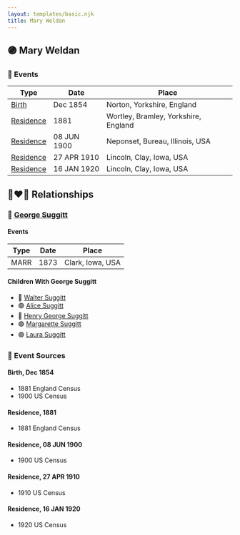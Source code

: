 ```yaml
---
layout: templates/basic.njk
title: Mary Weldan
---
```

## 🟣 Mary Weldan

### 📆 Events

Type | Date | Place
------ | ------ | ------
[Birth](#event-0) | Dec 1854 | Norton, Yorkshire, England
[Residence](#event-1) | 1881 | Wortley, Bramley, Yorkshire, England
[Residence](#event-2) | 08 JUN 1900 | Neponset, Bureau, Illinois, USA
[Residence](#event-3) | 27 APR 1910 | Lincoln, Clay, Iowa, USA
[Residence](#event-4) | 16 JAN 1920 | Lincoln, Clay, Iowa, USA

## 👩‍❤️‍👨 Relationships

### 🔵 [George Suggitt](/people/4/48171276)

#### Events

Type | Date | Place
------ | ------ | ------
MARR | 1873 | Clark, Iowa, USA
#### Children With George Suggitt
* 🔵 [Walter Suggitt](/people/4/45804510)
* 🟣 [Alice Suggitt](/people/9/95727407)
* 🔵 [Henry George Suggitt](/people/7/7271894)
* 🟣 [Margarette Suggitt](/people/6/62628030)
* 🟣 [Laura Suggitt](/people/9/99639932)
### 📰 Event Sources

#### <a id="event-0"></a> Birth, Dec 1854
* 1881 England Census
* 1900 US Census

#### <a id="event-1"></a> Residence, 1881
* 1881 England Census

#### <a id="event-2"></a> Residence, 08 JUN 1900
* 1900 US Census

#### <a id="event-3"></a> Residence, 27 APR 1910
* 1910 US Census

#### <a id="event-4"></a> Residence, 16 JAN 1920
* 1920 US Census